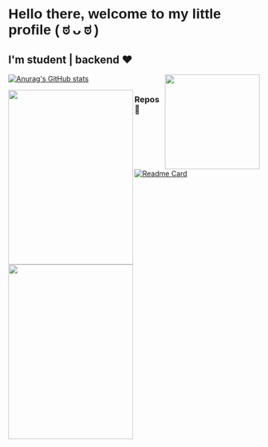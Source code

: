 <h1 style="font-family:sans-serif">Hello there, welcome to my little profile ( ಠ ᴗ ಠ )</h1>

<h2>I'm student | backend ♥ </h2>
 

[![Anurag's GitHub stats](https://github-readme-stats.vercel.app/api?username=JBunCE&theme=blue-green&show_icons=true)](https://github.com/JBunCE)
 <img src="https://user-images.githubusercontent.com/62081821/215634596-2c7c1ebe-7823-404d-b4c0-8e483291c32b.jpg" align="right" height="190" width="190"/> 
 
<img src="https://user-images.githubusercontent.com/62081821/182004281-0d4687eb-be94-4118-913b-1ed19c955649.png" align="left" height="350" width="250"/>

<img src="https://user-images.githubusercontent.com/62081821/09c009fb-f8ec-49c2-8b0d-307eed9d2675.png" align="left" height="350" width="250"/>

### Repos 🐇

[![Readme Card](https://github-readme-stats.vercel.app/api/pin/?username=JBunCE&repo=Cone-Bot&theme=blue-green)](https://github.com/JBunCE/Cone-Bot)
<!--
 ### A little project with JS/API-REST and some of Electron
[![Readme Card](https://github-readme-stats.vercel.app/api/pin/?username=srsalchicha&repo=Comanayer-State&theme=blue-green)](https://github.com/SrSalchicha/Comanayer-State)
 My apps for W11 on C#: CommingSoon -->

<!--
**SrSalchicha/SrSalchicha** is a ✨ _special_ ✨ repository because its `README.md` (this file) appears on your GitHub profile.

Here are some ideas to get you started:

- 🔭 I’m currently working on ...
- 🌱 I’m currently learning ...
- 👯 I’m looking to collaborate on ...
- 🤔 I’m looking for help with ...
- 💬 Ask me about ...
- 📫 How to reach me: ...
- 😄 Pronouns: ...
- ⚡ Fun fact: ...
-->
